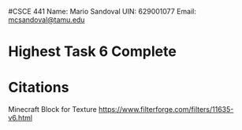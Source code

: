 #CSCE 441
Name: Mario Sandoval 
UIN: 629001077
Email: mcsandoval@tamu.edu

# Highest Task 6 Complete

# Citations
Minecraft Block for Texture
https://www.filterforge.com/filters/11635-v6.html
